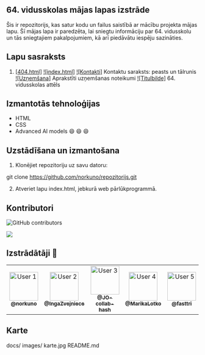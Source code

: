 ## 64. vidusskolas mājas lapas izstrāde

Šis ir repozitorijs, kas satur kodu un failus saistībā ar mācību projekta mājas lapu. Šī mājas lapa ir paredzēta, lai sniegtu informāciju par 64. vidusskolu un tās sniegtajiem pakalpojumiem, kā arī piedāvātu iespēju sazināties.

## Lapu sasraksts
1. [[404.html]](https://github.com/norkuno/repozitorijs/blob/main/404.html) 
[![index.html]](9https://github.com/norkuno/repozitorijs/blob/main/index.html)
[![Kontakti]](https://github.com/norkuno/repozitorijs/blob/main/index_contact.html) Kontaktu saraksts: peasts un tālrunis
[![Uzņemšana]](https://github.com/norkuno/repozitorijs/blob/main/index_uznemsana.html) Aprakstīti uzņemšanas noteikumi
[![Titulbilde]](https://github.com/norkuno/repozitorijs/blob/main/r64vsk.jpeg) 64. vidusskolas attēls

## Izmantotās tehnoloģijas
+ HTML
+ CSS
+ Advanced AI models &#128516; &#128516; &#128516;

## Uzstādīšana un izmantošana

1. Klonējiet repozitoriju uz savu datoru:

git clone https://github.com/norkuno/repozitorijs.git

2. Atveriet lapu index.html, jebkurā web pārlūkprogrammā.

## Kontributori

![GitHub contributors](https://img.shields.io/github/contributors/norkuno/repozitorijs?color=blue&style=flat-square)

<a href="https://github.com/norkuno/repozitorijs/graphs/contributors">
  <img src="https://contrib.rocks/image?repo=norkuno/repozitorijs" />
</a>


## Izstrādātāji 👥

<table>
  <tr>
    <td align="center">
      <a href="https://github.com/norkuno">
        <img src="https://github.com/norkuno.png" width="75px;" alt="User 1"/>
        <br /><sub><b>@norkuno</b></sub>
      </a>
    </td>
    <td align="center">
      <a href="https://github.com/IngaZvejniece">
        <img src="https://github.com/IngaZvejniece.png" width="75px;" alt="User 2"/>
        <br /><sub><b>@IngaZvejniece</b></sub>
      </a>
    </td>
        <td align="center">
      <a href="https://github.com/JO-collab-hash">
        <img src="https://github.com/JO-collab-hash.png" width="75px;" alt="User 3"/>
        <br /><sub><b>@JO-collab-hash</b></sub>
      </a>
    </td>
        <td align="center">
      <a href="https://github.com/MarikaLotko">
        <img src="https://github.com/MarikaLotko.png" width="75px;" alt="User 4"/>
        <br /><sub><b>@MarikaLotko</b></sub>
      </a>
    </td>
        <td align="center">
      <a href="https://github.com/fasttri">
        <img src="https://github.com/fasttri.png" width="75px;" alt="User 5"/>
        <br /><sub><b>@fasttri</b></sub>
      </a>
    </td>
  </tr>
</table>

## Karte
docs/
    images/
        karte.jpg
    README.md
